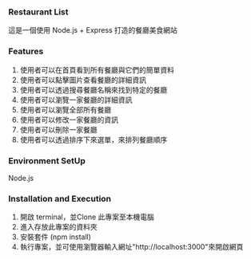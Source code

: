 ### Restaurant List
這是一個使用 Node.js + Express 打造的餐廳美食網站

### Features
1. 使用者可以在首頁看到所有餐廳與它們的簡單資料
2. 使用者可以點擊圖片查看餐廳的詳細資訊
3. 使用者可以透過搜尋餐廳名稱來找到特定的餐廳
4. 使用者可以瀏覽一家餐廳的詳細資訊
5. 使用者可以瀏覽全部所有餐廳
6. 使用者可以修改一家餐廳的資訊
7. 使用者可以刪除一家餐廳
8. 使用者可以透過排序下來選單，來排列餐廳順序

### Environment SetUp
Node.js

### Installation and Execution
1. 開啟 terminal，並Clone 此專案至本機電腦
2. 進入存放此專案的資料夾
3. 安裝套件 (npm install) 
4. 執行專案，並可使用瀏覽器輸入網址"http://localhost:3000"來開啟網頁
